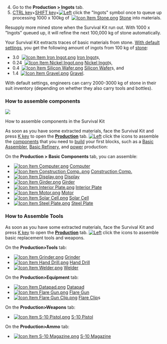 4.  Go to the **Production > Ingots** tab.
5.  [CTRL key](https://spaceengineers.wiki.gg/wiki/Key_Bindings "Key Bindings")+[SHIFT key](https://spaceengineers.wiki.gg/wiki/Key_Bindings "Key Bindings")+[![Left](https://commons.wiki.gg/images/thumb/Keyboard_White_Mouse_Left.png/20px-Keyboard_White_Mouse_Left.png?c1a406)](https://spaceengineers.wiki.gg/wiki/File:Keyboard_White_Mouse_Left.png "Left") click the "Ingots" symbol once to queue up processing 1000 x 100kg of  [![Icon Item Stone.png](https://spaceengineers.wiki.gg/images/thumb/Icon_Item_Stone.png/21px-Icon_Item_Stone.png?38f36b)](https://spaceengineers.wiki.gg/wiki/Stone "Stone") [Stone](https://spaceengineers.wiki.gg/wiki/Stone "Stone") into materials.

Resupply more mined stone when the Survival Kit run out. With 1000 x "Ingots" queued up, it will refine the next 100,000 kg of stone automatically.

Your Survival Kit extracts traces of basic materials from stone. [With default settings](https://spaceengineers.wiki.gg/wiki/World_Settings "World Settings"), you get the following amount of ingots from 100 kg of [stone](https://spaceengineers.wiki.gg/wiki/Stone "Stone"):

*   3.0  [![Icon Item Iron Ingot.png](https://spaceengineers.wiki.gg/images/thumb/Icon_Item_Iron_Ingot.png/21px-Icon_Item_Iron_Ingot.png?388ec0)](https://spaceengineers.wiki.gg/wiki/Iron_Ingot "Iron Ingot") [Iron Ingot](https://spaceengineers.wiki.gg/wiki/Iron_Ingot "Iron Ingot")s,
*   0.24  [![Icon Item Nickel Ingot.png](https://spaceengineers.wiki.gg/images/thumb/Icon_Item_Nickel_Ingot.png/21px-Icon_Item_Nickel_Ingot.png?e67f47)](https://spaceengineers.wiki.gg/wiki/Nickel_Ingot "Nickel Ingot") [Nickel Ingot](https://spaceengineers.wiki.gg/wiki/Nickel_Ingot "Nickel Ingot")s,
*   0.4  [![Icon Item Silicon Wafer.png](https://spaceengineers.wiki.gg/images/thumb/Icon_Item_Silicon_Wafer.png/21px-Icon_Item_Silicon_Wafer.png?e4ed69)](https://spaceengineers.wiki.gg/wiki/Silicon_Wafer "Silicon Wafer") [Silicon Wafer](https://spaceengineers.wiki.gg/wiki/Silicon_Wafer "Silicon Wafer")s, and
*   1.4  [![Icon Item Gravel.png](https://spaceengineers.wiki.gg/images/thumb/Icon_Item_Gravel.png/21px-Icon_Item_Gravel.png?a39670)](https://spaceengineers.wiki.gg/wiki/Gravel "Gravel") [Gravel](https://spaceengineers.wiki.gg/wiki/Gravel "Gravel").

With default settings, engineers can carry 2000-3000 kg of stone in their suit inventory (depending on whether they also carry tools and bottles).

### How to assemble components

[![](https://spaceengineers.wiki.gg/images/thumb/Survival-kit-icons-components.png/320px-Survival-kit-icons-components.png?c650e8)](https://spaceengineers.wiki.gg/wiki/File:Survival-kit-icons-components.png)

How to assemble components in the Survival Kit

As soon as you have some extracted materials, face the Survival Kit and press [K key](https://spaceengineers.wiki.gg/wiki/Key_Bindings "Key Bindings") to open the **[Production](https://spaceengineers.wiki.gg/wiki/Production "Production")** tab. [![Left](https://commons.wiki.gg/images/thumb/Keyboard_White_Mouse_Left.png/20px-Keyboard_White_Mouse_Left.png?c1a406)](https://spaceengineers.wiki.gg/wiki/File:Keyboard_White_Mouse_Left.png "Left") click the icons to assemble the [components](https://spaceengineers.wiki.gg/wiki/Component "Component") that you need to [build](https://spaceengineers.wiki.gg/wiki/Building "Building") your first blocks, such as a [Basic Assembler](https://spaceengineers.wiki.gg/wiki/Basic_Assembler "Basic Assembler"), [Basic Refinery](https://spaceengineers.wiki.gg/wiki/Basic_Refinery "Basic Refinery"), and [power](https://spaceengineers.wiki.gg/wiki/Power "Power") production:

On the **Production > Basic Components** tab, you can assemble:

*    [![Icon Item Computer.png](https://spaceengineers.wiki.gg/images/thumb/Icon_Item_Computer.png/21px-Icon_Item_Computer.png?65c1a4)](https://spaceengineers.wiki.gg/wiki/Computer "Computer") [Computer](https://spaceengineers.wiki.gg/wiki/Computer "Computer")
*    [![Icon Item Construction Comp..png](https://spaceengineers.wiki.gg/images/thumb/Icon_Item_Construction_Comp..png/21px-Icon_Item_Construction_Comp..png?cdc26f)](https://spaceengineers.wiki.gg/wiki/Construction_Comp. "Construction Comp.") [Construction Comp.](https://spaceengineers.wiki.gg/wiki/Construction_Comp. "Construction Comp.")
*    [![Icon Item Display.png](https://spaceengineers.wiki.gg/images/thumb/Icon_Item_Display.png/21px-Icon_Item_Display.png?a444bc)](https://spaceengineers.wiki.gg/wiki/Display "Display") [Display](https://spaceengineers.wiki.gg/wiki/Display "Display")
*    [![Icon Item Girder.png](https://spaceengineers.wiki.gg/images/thumb/Icon_Item_Girder.png/21px-Icon_Item_Girder.png?b2c906)](https://spaceengineers.wiki.gg/wiki/Girder "Girder") [Girder](https://spaceengineers.wiki.gg/wiki/Girder "Girder")
*    [![Icon Item Interior Plate.png](https://spaceengineers.wiki.gg/images/thumb/Icon_Item_Interior_Plate.png/21px-Icon_Item_Interior_Plate.png?d80f8e)](https://spaceengineers.wiki.gg/wiki/Interior_Plate "Interior Plate") [Interior Plate](https://spaceengineers.wiki.gg/wiki/Interior_Plate "Interior Plate")
*    [![Icon Item Motor.png](https://spaceengineers.wiki.gg/images/thumb/Icon_Item_Motor.png/21px-Icon_Item_Motor.png?4a2f3f)](https://spaceengineers.wiki.gg/wiki/Motor "Motor") [Motor](https://spaceengineers.wiki.gg/wiki/Motor "Motor")
*    [![Icon Item Solar Cell.png](https://spaceengineers.wiki.gg/images/thumb/Icon_Item_Solar_Cell.png/21px-Icon_Item_Solar_Cell.png?70153c)](https://spaceengineers.wiki.gg/wiki/Solar_Cell "Solar Cell") [Solar Cell](https://spaceengineers.wiki.gg/wiki/Solar_Cell "Solar Cell")
*    [![Icon Item Steel Plate.png](https://spaceengineers.wiki.gg/images/thumb/Icon_Item_Steel_Plate.png/21px-Icon_Item_Steel_Plate.png?437e3a)](https://spaceengineers.wiki.gg/wiki/Steel_Plate "Steel Plate") [Steel Plate](https://spaceengineers.wiki.gg/wiki/Steel_Plate "Steel Plate")

### How to Assemble Tools

As soon as you have some extracted materials, face the Survival Kit and press [K key](https://spaceengineers.wiki.gg/wiki/Key_Bindings "Key Bindings") to open the **[Production](https://spaceengineers.wiki.gg/wiki/Production "Production")** tab. [![Left](https://commons.wiki.gg/images/thumb/Keyboard_White_Mouse_Left.png/20px-Keyboard_White_Mouse_Left.png?c1a406)](https://spaceengineers.wiki.gg/wiki/File:Keyboard_White_Mouse_Left.png "Left") click the icons to assemble basic replacement tools and weapons.

On the **Production>Tools** tab:

*    [![Icon Item Grinder.png](https://spaceengineers.wiki.gg/images/thumb/Icon_Item_Grinder.png/21px-Icon_Item_Grinder.png?66b933)](https://spaceengineers.wiki.gg/wiki/Grinder_\(Tool\) "Grinder (Tool)") [Grinder](https://spaceengineers.wiki.gg/wiki/Grinder_\(Tool\) "Grinder (Tool)")
*    [![Icon Item Hand Drill.png](https://spaceengineers.wiki.gg/images/thumb/Icon_Item_Hand_Drill.png/21px-Icon_Item_Hand_Drill.png?3f75e3)](https://spaceengineers.wiki.gg/wiki/Hand_Drill "Hand Drill") [Hand Drill](https://spaceengineers.wiki.gg/wiki/Hand_Drill "Hand Drill")
*    [![Icon Item Welder.png](https://spaceengineers.wiki.gg/images/thumb/Icon_Item_Welder.png/21px-Icon_Item_Welder.png?9bba1d)](https://spaceengineers.wiki.gg/wiki/Welder_\(Tool\) "Welder (Tool)") [Welder](https://spaceengineers.wiki.gg/wiki/Welder_\(Tool\) "Welder (Tool)")

On the **Production>Equipment** tab:

*    [![Icon Item Datapad.png](https://spaceengineers.wiki.gg/images/thumb/Icon_Item_Datapad.png/21px-Icon_Item_Datapad.png?1de545)](https://spaceengineers.wiki.gg/wiki/Data_Pads "Data Pads") [Datapad](https://spaceengineers.wiki.gg/wiki/Data_Pads "Data Pads")
*    [![Icon Item Flare Gun.png](https://spaceengineers.wiki.gg/images/thumb/Icon_Item_Flare_Gun.png/21px-Icon_Item_Flare_Gun.png?7fc2c7)](https://spaceengineers.wiki.gg/wiki/Flare_Gun "Flare Gun") [Flare Gun](https://spaceengineers.wiki.gg/wiki/Flare_Gun "Flare Gun")
*    [![Icon Item Flare Gun Clip.png](https://spaceengineers.wiki.gg/images/thumb/Icon_Item_Flare_Gun_Clip.png/21px-Icon_Item_Flare_Gun_Clip.png?5e7276)](https://spaceengineers.wiki.gg/wiki/Flare_Clip "Flare Clip") [Flare Clip](https://spaceengineers.wiki.gg/wiki/Flare_Clip "Flare Clip")s

On the **Production>Weapons** tab:

*    [![Icon Item S-10 Pistol.png](https://spaceengineers.wiki.gg/images/thumb/Icon_Item_S-10_Pistol.png/21px-Icon_Item_S-10_Pistol.png?7a64be)](https://spaceengineers.wiki.gg/wiki/S-10_Pistol "S-10 Pistol") [S-10 Pistol](https://spaceengineers.wiki.gg/wiki/S-10_Pistol "S-10 Pistol")

On the **Production>Ammo** tab:

*    [![Icon Item S-10 Magazine.png](https://spaceengineers.wiki.gg/images/thumb/Icon_Item_S-10_Magazine.png/21px-Icon_Item_S-10_Magazine.png?5057ac)](https://spaceengineers.wiki.gg/wiki/S-10_Magazine "S-10 Magazine") [S-10 Magazine](https://spaceengineers.wiki.gg/wiki/S-10_Magazine "S-10 Magazine")
